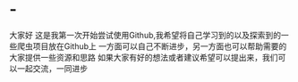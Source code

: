 # -
大家好
这是我第一次开始尝试使用Github,我希望将自己学习到的以及探索到的一些爬虫项目放在Github上
一方面可以自己不断进步，另一方面也可以帮助需要的大家提供一些资源和思路
如果大家有好的想法或者建议希望可以提出来，我们可以一起交流，一同进步

